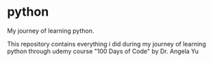 # python
My journey of learning python. 

This repository contains everything i did during my journey of learning python through udemy course "100 Days of Code" by Dr. Angela Yu
